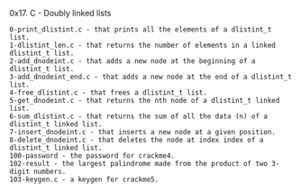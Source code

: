 
0x17. C - Doubly linked lists

    0-print_dlistint.c - that prints all the elements of a dlistint_t list.
    1-dlistint_len.c - that returns the number of elements in a linked dlistint_t list.
    2-add_dnodeint.c - that adds a new node at the beginning of a dlistint_t list.
    3-add_dnodeint_end.c - that adds a new node at the end of a dlistint_t list.
    4-free_dlistint.c - that frees a dlistint_t list.
    5-get_dnodeint.c - that returns the nth node of a dlistint_t linked list.
    6-sum_dlistint.c - that returns the sum of all the data (n) of a dlistint_t linked list.
    7-insert_dnodeint.c - that inserts a new node at a given position.
    8-delete_dnodeint.c - that deletes the node at index index of a dlistint_t linked list.
    100-password - the password for crackme4.
    102-result - the largest palindrome made from the product of two 3-digit numbers.
    103-keygen.c - a keygen for crackme5.
